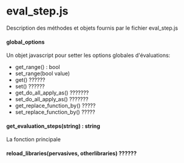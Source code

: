 # eval_step.js
Description des méthodes et objets fournis par le fichier eval_step.js

<h4> global_options</h4>
<p>Un objet javascript pour setter les options globales d'évaluations:</p>
<ul>
  <li>get_range() : bool</li>
  <li>set_range(bool value)</li>
  <li>get() ??????</li>
  <li>set() ??????</li>
  <li>get_do_all_apply_as() ???????</li>
  <li>set_do_all_apply_as() ???????</li>
  <li>get_replace_function_by() ?????</li>
  <li>set_replace_function_by() ?????</li>
</ul>
<h4> get_evaluation_steps(string) : string </h4>
<p>La fonction principale</p>
<h4>reload_libraries(pervasives, otherlibraries) ??????</h4>
